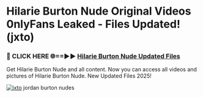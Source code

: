 # Hilarie Burton Nude Original Videos 0nlyFans Leaked - Files Updated! (jxto)

<h3>🔴 CLICK HERE 🌐==►► <a href="https://tinyurl.com/4mcuefdz" rel="nofollow">Hilarie Burton Nude Updated Files</a></h3>

Get Hilarie Burton Nude and all content. Now you can access all videos and pictures of Hilarie Burton Nude. New Updated Files 2025!

[![jxto](https://i.imgur.com/StAQSOY.gif)](https://tinyurl.com/4mcuefdz)
jordan burton nudes